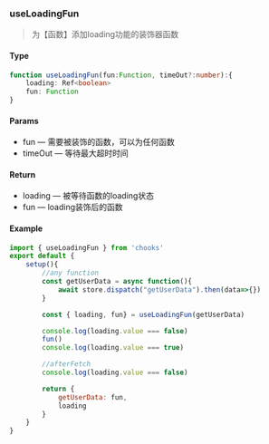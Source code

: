 ### useLoadingFun

> 为【函数】添加loading功能的装饰器函数

#### Type
```ts
function useLoadingFun(fun:Function, timeOut?:number):{
    loading: Ref<boolean>
    fun: Function
}
```
#### Params
- fun &mdash; 需要被装饰的函数，可以为任何函数
- timeOut &mdash; 等待最大超时时间

#### Return
- loading &mdash; 被等待函数的loading状态
- fun &mdash; loading装饰后的函数

#### Example
```js
import { useLoadingFun } from 'chooks'
export default {
    setup(){
        //any function
        const getUserData = async function(){
            await store.dispatch("getUserData").then(data=>{})
        }

        const { loading, fun} = useLoadingFun(getUserData)

        console.log(loading.value === false)
        fun()
        console.log(loading.value === true)

        //afterFetch
        console.log(loading.value === false)

        return { 
            getUserData: fun,
            loading
        }
    }
}
```
